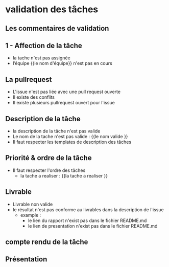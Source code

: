 # validation des tâches
<!-- new slide -->

## Les commentaires de validation 
<!-- new slide -->

## 1 - Affection de la tâche
- la tache n'est pas assignée 
- l’équipe {{le nom d'équipe}} n'est pas en cours

<!-- new slide -->

## La pullrequest 
- L'issue n'est pas liée avec une pull request ouverte
- Il existe des conflits
- Il existe plusieurs pullrequest ouvert pour l'issue

<!-- new slide -->

## Description de la tâche
- la description de la tâche n'est pas valide
- Le nom de la tache n'est pas valide : {{le nom valide }}
- Il faut respecter les templates de description des tâches
<!-- new slide -->


## Priorité & ordre de la tâche
- Il faut respecter l'ordre des tâches 
    - la tache a realiser : {{la tache a realiser }}
<!-- new slide -->

## Livrable
- Livrable non valide
- le résultat n'est pas conforme au livrables dans la description de l'issue
    - example :
        - le lien du rapport n'exist pas  dans le fichier README.md
        - le lien de presentation n'exist pas  dans le fichier README.md

<!-- new slide -->


## compte rendu de la tâche
<!-- new slide -->

## Présentation

<!-- new slide -->
